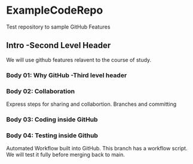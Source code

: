 # ExampleCodeRepo
Test repository to sample GitHub Features

## Intro -Second Level Header
We will use github features relavent to the course of study.
### Body 01:  Why GitHub -Third level header
### Body 02: Collaboration
Express steps for sharing and collabortion. 
Branches and committing
### Body 03: Coding inside GitHub
### Body 04: Testing inside Github
Automated Workflow built into GitHub.  This branch has a workflow script.  We will test it fully before merging back to main.
